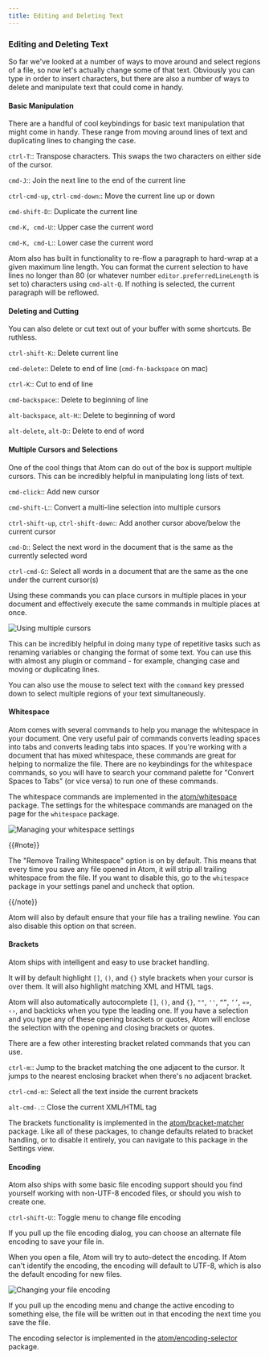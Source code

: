```yaml
---
title: Editing and Deleting Text
---
```

### Editing and Deleting Text

So far we've looked at a number of ways to move around and select regions of a file, so now let's actually change some of that text. Obviously you can type in order to insert characters, but there are also a number of ways to delete and manipulate text that could come in handy.

#### Basic Manipulation

There are a handful of cool keybindings for basic text manipulation that might come in handy. These range from moving around lines of text and duplicating lines to changing the case.

`ctrl-T`:: Transpose characters. This swaps the two characters on either side of the cursor.

`cmd-J`:: Join the next line to the end of the current line

`ctrl-cmd-up`, `ctrl-cmd-down`:: Move the current line up or down

`cmd-shift-D`:: Duplicate the current line

`cmd-K, cmd-U`:: Upper case the current word

`cmd-K, cmd-L`:: Lower case the current word

Atom also has built in functionality to re-flow a paragraph to hard-wrap at a given maximum line length. You can format the current selection to have lines no longer than 80 (or whatever number `editor.preferredLineLength` is set to) characters using `cmd-alt-Q`. If nothing is selected, the current paragraph will be reflowed.

#### Deleting and Cutting

You can also delete or cut text out of your buffer with some shortcuts. Be ruthless.

`ctrl-shift-K`:: Delete current line

`cmd-delete`:: Delete to end of line (`cmd-fn-backspace` on mac)

`ctrl-K`:: Cut to end of line

`cmd-backspace`:: Delete to beginning of line

`alt-backspace`, `alt-H`:: Delete to beginning of word

`alt-delete`, `alt-D`:: Delete to end of word

#### Multiple Cursors and Selections

One of the cool things that Atom can do out of the box is support multiple cursors. This can be incredibly helpful in manipulating long lists of text.

`cmd-click`:: Add new cursor

`cmd-shift-L`:: Convert a multi-line selection into multiple cursors

`ctrl-shift-up`, `ctrl-shift-down`:: Add another cursor above/below the current cursor

`cmd-D`:: Select the next word in the document that is the same as the currently selected word

`ctrl-cmd-G`:: Select all words in a document that are the same as the one under the current cursor(s)

Using these commands you can place cursors in multiple places in your document and effectively execute the same commands in multiple places at once.

![Using multiple cursors](../../images/multiple-cursors.gif)

This can be incredibly helpful in doing many type of repetitive tasks such as renaming variables or changing the format of some text. You can use this with almost any plugin or command - for example, changing case and moving or duplicating lines.

You can also use the mouse to select text with the `command` key pressed down to select multiple regions of your text simultaneously.

#### Whitespace

Atom comes with several commands to help you manage the whitespace in your document. One very useful pair of commands converts leading spaces into tabs and converts leading tabs into spaces. If you're working with a document that has mixed whitespace, these commands are great for helping to normalize the file. There are no keybindings for the whitespace commands, so you will have to search your command palette for "Convert Spaces to Tabs" (or vice versa) to run one of these commands.

The whitespace commands are implemented in the [atom/whitespace](https://github.com/atom/whitespace) package. The settings for the whitespace commands are managed on the page for the `whitespace` package.

![Managing your whitespace settings](../../images/whitespace.png)

{{#note}}

The "Remove Trailing Whitespace" option is on by default. This means that every time you save any file opened in Atom, it will strip all trailing whitespace from the file. If you want to disable this, go to the `whitespace` package in your settings panel and uncheck that option.

{{/note}}

Atom will also by default ensure that your file has a trailing newline. You can also disable this option on that screen.

#### Brackets

Atom ships with intelligent and easy to use bracket handling.

It will by default highlight `[]`, `()`, and `{}` style brackets when your cursor is over them. It will also highlight matching XML and HTML tags.

Atom will also automatically autocomplete `[]`, `()`, and `{}`, `""`, `''`, `“”`, `‘’`, `«»`, `‹›`, and backticks when you type the leading one. If you have a selection and you type any of these opening brackets or quotes, Atom will enclose the selection with the opening and closing brackets or quotes.

There are a few other interesting bracket related commands that you can use.

`ctrl-m`:: Jump to the bracket matching the one adjacent to the cursor. It jumps to the nearest enclosing bracket when there's no adjacent bracket.

`ctrl-cmd-m`:: Select all the text inside the current brackets

`alt-cmd-.`:: Close the current XML/HTML tag

The brackets functionality is implemented in the [atom/bracket-matcher](https://github.com/atom/bracket-matcher) package. Like all of these packages, to change defaults related to bracket handling, or to disable it entirely, you can navigate to this package in the Settings view.

#### Encoding

Atom also ships with some basic file encoding support should you find yourself working with non-UTF-8 encoded files, or should you wish to create one.

`ctrl-shift-U`:: Toggle menu to change file encoding

If you pull up the file encoding dialog, you can choose an alternate file encoding to save your file in.

When you open a file, Atom will try to auto-detect the encoding. If Atom can't identify the encoding, the encoding will default to UTF-8, which is also the default encoding for new files.

![Changing your file encoding](../../images/encodings.png)

If you pull up the encoding menu and change the active encoding to something else, the file will be written out in that encoding the next time you save the file.

The encoding selector is implemented in the [atom/encoding-selector](https://github.com/atom/encoding-selector) package.
